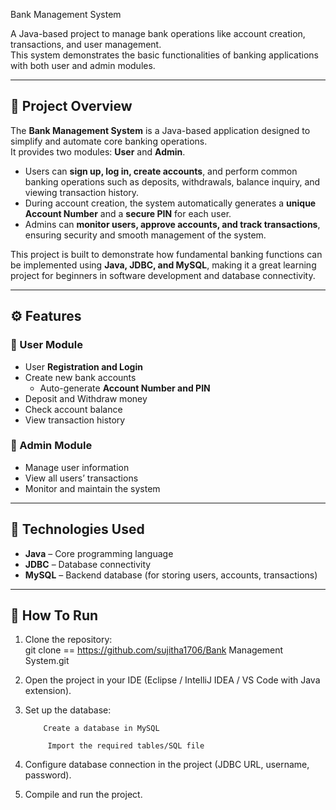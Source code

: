 Bank Management System

A Java-based project to manage bank operations like account creation, transactions, and user management.  
This system demonstrates the basic functionalities of banking applications with both user and admin modules.

---

## 🧐 Project Overview

The **Bank Management System** is a Java-based application designed to simplify and automate core banking operations.  
It provides two modules: **User** and **Admin**.  

- Users can **sign up, log in, create accounts**, and perform common banking operations such as deposits, withdrawals, balance inquiry, and viewing transaction history.  
- During account creation, the system automatically generates a **unique Account Number** and a **secure PIN** for each user.  
- Admins can **monitor users, approve accounts, and track transactions**, ensuring security and smooth management of the system.  

This project is built to demonstrate how fundamental banking functions can be implemented using **Java, JDBC, and MySQL**, making it a great learning project for beginners in software development and database connectivity.

---

## ⚙️ Features

### 🔹 User Module
- User **Registration and Login**
- Create new bank accounts  
  - Auto-generate **Account Number and PIN**
- Deposit and Withdraw money
- Check account balance
- View transaction history

### 🔹 Admin Module
- Manage user information
- View all users’ transactions
- Monitor and maintain the system

---

## 🧰 Technologies Used

- **Java** – Core programming language  
- **JDBC** – Database connectivity  
- **MySQL** – Backend database (for storing users, accounts, transactions)  

---

## 🚀 How To Run

1. Clone the repository:  
   git clone == https://github.com/sujitha1706/Bank Management System.git
   
2. Open the project in your IDE (Eclipse / IntelliJ IDEA / VS Code with Java extension).

3. Set up the database:

           Create a database in MySQL

            Import the required tables/SQL file 

4. Configure database connection in the project (JDBC URL, username, password).

5. Compile and run the project.
